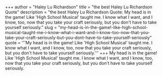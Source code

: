 +++
author = "Haley Lu Richardson"
title = "the best Haley Lu Richardson Quote"
description = "the best Haley Lu Richardson Quote: My head is in the game! Like 'High School Musical' taught me. I know what I want, and I know, too, now that you take your craft seriously, but you don't have to take yourself seriously."
slug = "my-head-is-in-the-game!-like-high-school-musical-taught-me-i-know-what-i-want-and-i-know-too-now-that-you-take-your-craft-seriously-but-you-dont-have-to-take-yourself-seriously"
quote = '''My head is in the game! Like 'High School Musical' taught me. I know what I want, and I know, too, now that you take your craft seriously, but you don't have to take yourself seriously.'''
+++
My head is in the game! Like 'High School Musical' taught me. I know what I want, and I know, too, now that you take your craft seriously, but you don't have to take yourself seriously.
